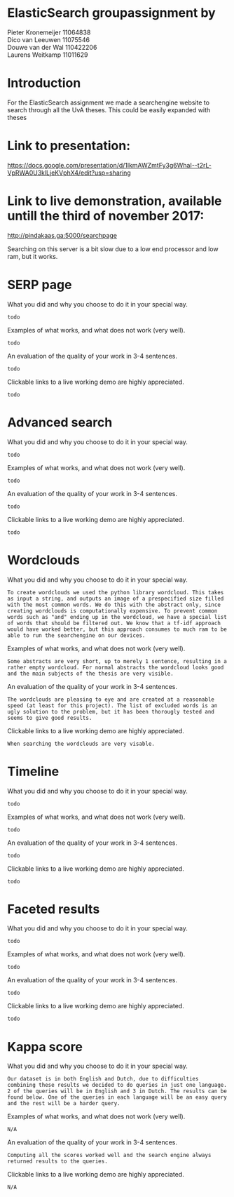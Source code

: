 # ElasticSearch groupassignment by
Pieter Kronemeijer 11064838<br>
Dico van Leeuwen 11075546<br>
Douwe van der Wal 110422206<br>
Laurens Weitkamp 11011629<br>

# Introduction
For the ElasticSearch assignment we made a searchengine website to search through all the UvA theses. This could be easily expanded with theses


# Link to presentation:
https://docs.google.com/presentation/d/1lkmAWZmtFy3g6WhaI--t2rL-VpRWA0U3klLjeKVphX4/edit?usp=sharing

# Link to live demonstration, available untill the third of november 2017:
http://pindakaas.ga:5000/searchpage 

Searching on this server is a bit slow due to a low end processor and low ram, but it works. 

# SERP page

What you did and why you choose to do it in your special way.

    todo

Examples of what works, and what does not work (very well).

    todo
    
An evaluation of the quality of your work in 3-4 sentences.
    
    todo

Clickable links to a live working demo are highly appreciated.
    
    todo
    
# Advanced search
What you did and why you choose to do it in your special way.

    todo

Examples of what works, and what does not work (very well).

    todo
    
An evaluation of the quality of your work in 3-4 sentences.
    
    todo

Clickable links to a live working demo are highly appreciated.
    
    todo
# Wordclouds
What you did and why you choose to do it in your special way.

    To create wordclouds we used the python library wordcloud. This takes as input a string, and outputs an image of a prespecified size filled with the most common words. We do this with the abstract only, since creating wordclouds is computationally expensive. To prevent common words such as "and" ending up in the wordcloud, we have a special list of words that should be filtered out. We know that a tf-idf approach would have worked better, but this approach consumes to much ram to be able to run the searchengine on our devices. 

Examples of what works, and what does not work (very well).

    Some abstracts are very short, up to merely 1 sentence, resulting in a rather empty wordcloud. For normal abstracts the wordcloud looks good and the main subjects of the thesis are very visible. 
    
An evaluation of the quality of your work in 3-4 sentences.
    
    The wordclouds are pleasing to eye and are created at a reasonable speed (at least for this project). The list of excluded words is an ugly solution to the problem, but it has been thorougly tested and seems to give good results. 

Clickable links to a live working demo are highly appreciated.
    
    When searching the wordclouds are very visable.
# Timeline
What you did and why you choose to do it in your special way.

    todo

Examples of what works, and what does not work (very well).

    todo
    
An evaluation of the quality of your work in 3-4 sentences.
    
    todo

Clickable links to a live working demo are highly appreciated.
    
    todo
# Faceted results
What you did and why you choose to do it in your special way.

    todo

Examples of what works, and what does not work (very well).

    todo
    
An evaluation of the quality of your work in 3-4 sentences.
    
    todo

Clickable links to a live working demo are highly appreciated.
    
    todo
# Kappa score
What you did and why you choose to do it in your special way.

    Our dataset is in both English and Dutch, due to difficulties combining these results we decided to do queries in just one language. 2 of the queries will be in English and 3 in Dutch. The results can be found below. One of the queries in each language will be an easy query and the rest will be a harder query.

Examples of what works, and what does not work (very well).

    N/A
    
An evaluation of the quality of your work in 3-4 sentences.
    
    Computing all the scores worked well and the search engine always returned results to the queries.

Clickable links to a live working demo are highly appreciated.
    
    N/A
